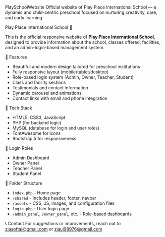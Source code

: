  PlaySchoolWebsite
Official website of Play Place International School — a dynamic and child-centric preschool focused on nurturing creativity, care, and early learning.

 Play Place International School 🌈

This is the official responsive website of **Play Place International School**, designed to provide information about the school, classes offered, facilities, and an admin-login-based management system.

 🌟 Features
- Beautiful and modern design tailored for preschool institutions
- Fully responsive layout (mobile/tablet/desktop)
- Role-based login system (Admin, Owner, Teacher, Student)
- Class and facility sections
- Testimonials and contact information
- Dynamic carousel and animations
- Contact links with email and phone integration

 🔧 Tech Stack
- HTML5, CSS3, JavaScript
- PHP (for backend logic)
- MySQL (database for login and user roles)
- FontAwesome for icons
- Bootstrap 5 for responsiveness

 🔐 Login Roles
- Admin Dashboard
- Owner Panel
- Teacher Panel
- Student Panel

 📂 Folder Structure
- `index.php` - Home page
- `/shared` - Includes header, footer, navbar
- `/assets` - CSS, JS, images, and configuration files
- `login.php` - User login page
- `/admin_panel`, `/owner_panel`, etc. - Role-based dashboards

 📞 Contact
For suggestions or improvements, reach out to ziasoftai@gmail.com  or ziaul98976@gmail.com
